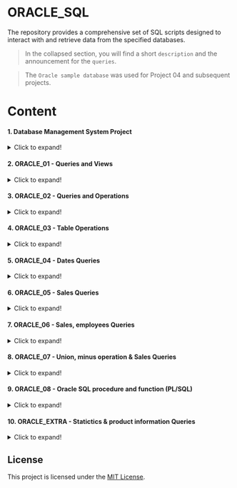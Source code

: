 # ORACLE_SQL

The repository provides a comprehensive set of SQL scripts designed to interact with and retrieve data from the specified databases.
 
>In the collapsed section, you will find a short `description` and the announcement for the `queries`.

>The `Oracle sample database` was used for Project 04 and subsequent projects.

# Content

#### 1. Database Management System Project

<details>
   <summary> Click to expand! </summary>
   
   ### Project Overview
   
   This repository contains the final project for the DBS-211 course. The project involves the design and implementation of a database system for a library management system. It includes the creation of tables, SQL queries, stored procedures, and data population.
   
   ### Contributors
   
   - Raymond Javier
   - Francisco Castillo
   - Gurleen
   
   ### Table of Contents
   
   1. [SQL Queries](#sql-queries)
       - [Business Reports](#business-reports)
       - [Create Tables](#create-tables)
       - [Data Source](#data-source)
   
   2. [SQL Queries Details](#sql-queries-details)
       - [Business Reports Details](#business-reports-details)
       - [Create Tables Details](#create-tables-details)
       - [Data Source Details](#data-source-details)
   
   3. [Sample Data Insertion](#sample-data-insertion)
   
   ### SQL Queries
   
   #### Business Reports
   
   The `BusinessReport.SQL` file includes SQL queries to generate various reports for the library management system. These reports cover aspects such as due dates, fines, most borrowed books, and user/borrowers reports.
   
   #### Create Tables
   
   The `CreateTable.SQL` file contains SQL scripts to create the necessary tables for the library management system. These tables include `status_library`, `users_library`, `books_library`, `librarians_library`, `sections_library`, `catalogs_library`, and `records_library`.
   
   #### Data Source
   
   The `DataSource.SQL` file includes sample data insertion scripts for the created tables.
   
   ### SQL Queries Details
   
   #### Business Reports Details
   
   - The first set of queries focuses on reports related to due dates and overdue books.
   - The second set calculates fines for late returns.
   - The third set determines the most borrowed books.
   - The fourth set generates a user/borrowers report.
   
   #### Create Tables Details
   
   - Creation of tables such as `status_library`, `users_library`, `books_library`, `librarians_library`, `sections_library`, `catalogs_library`, and `records_library`.
   
   #### Data Source Details
   
   - Sample data insertion for each table to populate the database with initial records.
   
   ### Sample Data Insertion
   
   The sample data inserted into the tables provides a starting point for testing and development. It includes data for users, books, librarians, sections, catalogs, and records.
   
   Feel free to explore and use this repository for educational or reference purposes. For any inquiries, please contact the contributors.
   
   </details>

#### 2. ORACLE_01 - Queries and Views

   <details>
   <summary> Click to expand! </summary>
   
   ## SQL Queries and Views
   
   This SQL script includes queries and view operations for employee and customer data retrieval, using ANSI-89 and ANSI-92 joins, creating the "vwCustomerOrder" view for order information, and refining the "vwEmployeeManager" view.
   
   ### Queries
   
   1. Retrieve employee details in Japan using ANSI-89 and ANSI-92 joins.
   2. Display payments made by customers from Canada and France.
   3. Show all USA customers who haven't made payments.
   4. Create and view the "vwCustomerOrder" view for comprehensive order details.
   5. Display order information for customer number 124 using the "vwCustomerOrder" view.
   6. Show customer details without orders.
   7. Create the "vwEmployeeManager" view for employee and manager information.
   8. Modify the "vwEmployeeManager" view to include only employees with managers.
   9. Drop both the "vwCustomerOrder" and "vwEmployeeManager" views.
   
   </details>
 
#### 3. ORACLE_02 - Queries and Operations

   <details>
   <summary> Click to expand! </summary>
   
   ## SQL Queries and Operations
   
   This SQL script includes a variety of queries and operations on an employee and customer database. It covers fundamental data retrieval, complex queries like calculating percentage markup, and operations on views and tables, including view creation and modification. The script also demonstrates data manipulation operations such as inserting, updating, and deleting records in the employee database. It concludes with a single statement handling the insertion and deletion of multiple records simultaneously, providing a comprehensive overview of SQL capabilities.
   
   ### Queries and Operations
   
   1. Display data for all offices.
   2. Retrieve employee numbers for employees in a specific office.
   3. Display customer information for a specific city and format contact names.
   4. Repeat the previous query with variations in contact name formatting and country filtering.
   5. Display customer numbers for customers with payments.
   6. List top payments outside a specified range, sorted by amount.
   7. Display order information for canceled orders.
   8. Calculate and display product markup and percentage markup.
   9. Display information for products with a specific string in their names.
   10. Display customers with specific letters in their contact names.
   11. Insert a new employee record.
   12. Display your employee data.
   13. Update your job title.
   14. Insert a fictional employee record.
   15. Attempt to delete yourself (explaining why it may not work).
   16. Delete the fictional employee and then delete yourself.
   17. Insert both yourself and the fictional employee at the same time.
   18. Delete both yourself and the fictional employee.
   
   </details>

#### 4. ORACLE_03 - Table Operations

   <details>
   <summary> Click to expand! </summary>
   
   ## SQL Table Operations
   
   This SQL script performs various operations on tables in a relational database, including table creation, modification, data insertion, and manipulation.
   
   ### Part A: Movie Database Operations
   
   1. Create tables for movies, actors, castings, and directors with constraints and foreign keys.
   2. Modify the "dbs211ndd_movies" table to add a foreign key constraint referencing the "dbs211ndd_directors" table.
   3. Add a unique constraint to the "dbs211ndd_movies" table to guarantee the uniqueness of movie titles.
   4. Insert data into tables "dbs211ndd_directors" and "dbs211ndd_movies."
   5. Remove tables in the correct order to avoid foreign key constraints.
   
   ### Part B: Employee Database Operations
   
   1. Create a new table "dbs211ndd_employee2" identical to the "employees" table and insert data simultaneously.
   2. Modify the "dbs211ndd_employee2" table to add a new column "username."
   3. Delete all data in the "dbs211ndd_employee2" table.
   4. Re-insert data from the "employees" table into "dbs211ndd_employee2."
   5. Update the first name and last name of an employee in "dbs211ndd_employee2."
   6. Generate email addresses for usernames in "dbs211ndd_employee2."
   7. Remove employees with office code 4 from "dbs211ndd_employee2."
   8. Drop the "dbs211ndd_employee2" table.
   
   </details>

#### 5. ORACLE_04 - Dates Queries

   <details>
   <summary> Click to expand! </summary>
   
   ## Lab 1 DBS311 SQL Queries
   
   This repository contains SQL queries created for Lab 1 of the DBS311 course. Each query addresses a specific task related to database management and SQL querying. Here's a brief overview of the queries:
   
   1. **Tomorrow's Date Format:** Display tomorrow's date in a specific format.
   2. **Product Price Update:** Show product details, including new prices increased by 2%, and the price difference.
   3. **Employee Job Title Query:** Display full names and job titles for employees whose manager ID is 2.
   4. **Years Worked Calculation:** Display employee details and calculate the number of years worked for those hired before October 2016.
   5. **Review Date Calculation:** Display employee details and calculate the review date, considering the first Tuesday after a year of service.
   6. **Warehouse Information:** Display details for all warehouses, including handling null values for the state column.
   
   </details>

#### 6. ORACLE_05 - Sales Queries

   <details>
   <summary> Click to expand! </summary>
   
   ## Lab 2 DBS311 SQL Queries
   
   This repository contains SQL queries created for Lab 2 of the DBS311 course. Each query addresses a specific aspect of querying a sales-related database. Here's a brief overview of the queries:
   
   1. **Total and Average Sales:** Calculate the total and average sales in the database, named "Total" and "Total average per sale."
   2. **Sales per Email Domain:** Extend the previous query to calculate total and average sales per email domain.
   3. **Monthly Sales Statistics:** Display the name of the month, number of sales, and average sale amount for each month.
   4. **User-based Sales Statistics:** Calculate the minimum, maximum, and total sales per user, displaying user details.
   5. **Taxed Total Prices:** List every sale ID, sale date, and total price plus tax (assuming a tax rate of 13 percent).
   
   </details>

#### 7. ORACLE_06 - Sales, employees Queries

   <details>
   <summary> Click to expand! </summary>
   
   ## Lab 3 DBS311 SQL Queries
   
   This repository contains SQL queries created for Lab 3 of the DBS311 course. Each query addresses a specific aspect of querying a sales-related database. Here's a brief overview of the queries:
   
   1. **Sales for Specific Customer:** Select date and price for all sales made to a customer named "Jane Smith."
   2. **Emails with Above-Average Prices:** Retrieve emails for sales where the price is greater than the average for the year 2022.
   3. **User Names for Specific Transactions:** Return the names of users associated with specific transaction IDs.
   4. **Monthly Sales Percentages:** Calculate the percentage of monthly sales for every year.
   
   </details>

#### 8. ORACLE_07 - Union, minus operation & Sales Queries

   <details>
   <summary> Click to expand! </summary>
   
   ## Lab 4 DBS311 SQL Queries
   
   This repository contains SQL queries developed for Lab 4 of the DBS311 course, showcasing the use of UNION and MINUS set operations. Here's an overview of the queries:
   
   1. **Max Sale Prices and Top Users in 2022:** Retrieve the maximum sale prices per month in 2022 and the users with the most sales for each month. Combine results using UNION.
   
   2. **Users with Purchases in 2021 but Not in 2022:** Identify users who made purchases in 2021 but haven't made any in 2022 using MINUS.
   
   3. **User Purchase Totals:** Select users who made purchases totaling more than $20 in any year and less than $55 in 2022, demonstrating the versatility of set operations.
   
   </details>

#### 9. ORACLE_08 - Oracle SQL procedure and function (PL/SQL)

   <details>
   <summary> Click to expand! </summary>
   
   ## Lab 05 DBS 311 SQL Solutions
   
   This repository contains solutions for Lab 05 of the DBS 311 course, showcasing the implementation of an Oracle SQL procedure and function. Here's an overview:
   
   1. **Birthday Calculator Procedure:** The `birthday_calculator` procedure takes a birthday date as input and outputs the number of days left to the birthday.
   
   2. **Coordinate Distance Function:** The `in_miles` function calculates the distance in miles between two sets of coordinates using the Haversine formula, a method for accurate spherical distance calculations.
   
   </details>


#### 10. ORACLE_EXTRA - Statictics & product information Queries

   <details>
   <summary> Click to expand! </summary>
   
   ## SQL Queries for Warehouse and Customer Statistics
   
   This repository includes SQL queries for two distinct scenarios:
   
   1. **Warehouse and Product Categories:**
      - Display Warehouse Id, Warehouse Name, Product Category Id, Product Category Name, and the lowest product standard cost.
      - Include rows where the lowest standard cost is less than $200 or more than $500.
      - Sort the output by Warehouse Id, Warehouse Name, Product Category Id, and Product Category Name.
   
   2. **Customer Statistics:**
      - Calculate the number of customers with a total purchase amount over and below the average.
      - Determine the number of customers with no orders.
      - Provide the total number of customers.
   
   </details>

## License

This project is licensed under the [MIT License](https://github.com/git/git-scm.com/blob/main/MIT-LICENSE.txt).
